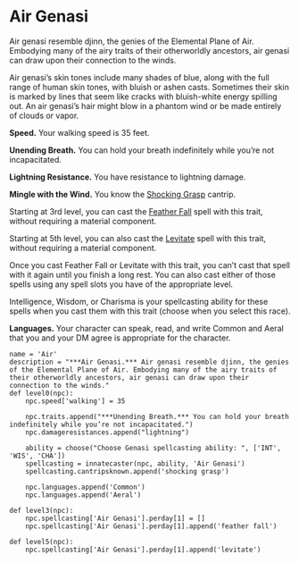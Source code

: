 # Air Genasi
Air genasi resemble djinn, the genies of the Elemental Plane of Air. Embodying many of the airy traits of their otherworldly ancestors, air genasi can draw upon their connection to the winds.

Air genasi’s skin tones include many shades of blue, along with the full range of human skin tones, with bluish or ashen casts. Sometimes their skin is marked by lines that seem like cracks with bluish-white energy spilling out. An air genasi’s hair might blow in a phantom wind or be made entirely of clouds or vapor.

**Speed.** Your walking speed is 35 feet.

**Unending Breath.** You can hold your breath indefinitely while you’re not incapacitated.

**Lightning Resistance.** You have resistance to lightning damage.

**Mingle with the Wind.** You know the [Shocking Grasp](../../Magic/Spells/shocking-grasp.md) cantrip. 

Starting at 3rd level, you can cast the [Feather Fall](../../Magic/Spells/feather-fall.md) spell with this trait, without requiring a material component. 

Starting at 5th level, you can also cast the [Levitate](../../Magic/Spells/levitate.md) spell with this trait, without requiring a material component. 

Once you cast Feather Fall or Levitate with this trait, you can’t cast that spell with it again until you finish a long rest. You can also cast either of those spells using any spell slots you have of the appropriate level. 

Intelligence, Wisdom, or Charisma is your spellcasting ability for these spells when you cast them with this trait (choose when you select this race).

**Languages.** Your character can speak, read, and write Common and Aeral that you and your DM agree is appropriate for the character.

```
name = 'Air'
description = "***Air Genasi.*** Air genasi resemble djinn, the genies of the Elemental Plane of Air. Embodying many of the airy traits of their otherworldly ancestors, air genasi can draw upon their connection to the winds."
def level0(npc):
    npc.speed['walking'] = 35

    npc.traits.append("***Unending Breath.*** You can hold your breath indefinitely while you’re not incapacitated.")
    npc.damageresistances.append("lightning")

    ability = choose("Choose Genasi spellcasting ability: ", ['INT', 'WIS', 'CHA'])
    spellcasting = innatecaster(npc, ability, 'Air Genasi')
    spellcasting.cantripsknown.append('shocking grasp')

    npc.languages.append('Common')
    npc.languages.append('Aeral')

def level3(npc):
    npc.spellcasting['Air Genasi'].perday[1] = []
    npc.spellcasting['Air Genasi'].perday[1].append('feather fall')

def level5(npc):
    npc.spellcasting['Air Genasi'].perday[1].append('levitate')
```
